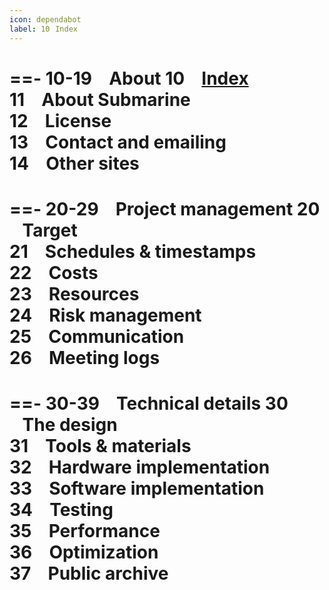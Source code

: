 ```yaml
---
icon: dependabot
label: 10⠀Index
---
```


==- 10-19 ⠀About
10 ⠀[Index](/10-index-submarine.md) \
11 ⠀About Submarine\
12 ⠀License\
13 ⠀Contact and emailing\
14 ⠀Other sites
===



==- 20-29 ⠀Project management
20 ⠀Target\
21 ⠀Schedules & timestamps\
22 ⠀Costs\
23 ⠀Resources\
24 ⠀Risk management\
25 ⠀Communication\
26 ⠀Meeting logs
===

==- 30-39 ⠀Technical details
30 ⠀The design\
31 ⠀Tools & materials\
32 ⠀Hardware implementation\
33 ⠀Software implementation\
34 ⠀Testing\
35 ⠀Performance\
36 ⠀Optimization\
37 ⠀Public archive
===